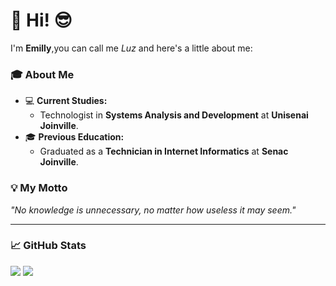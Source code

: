 # 👋 Hi! 😎

I'm **Emilly**,you can call me *Luz* and here's a little about me:  

### 🎓 About Me  
- 💻 **Current Studies:**  
  - Technologist in **Systems Analysis and Development** at **Unisenai Joinville**.  
- 🎓 **Previous Education:**  
  - Graduated as a **Technician in Internet Informatics** at **Senac Joinville**.  

### 💡 My Motto  
*"No knowledge is unnecessary, no matter how useless it may seem."*  

---

### 📈 GitHub Stats 
<div> 
  <a href="https://github.com/emilly12321"></a>
  
<img higth="180cm " src=" ![Emilly's GitHub stats](https://github-readme-stats.vercel.app/api?username=Emilly12321&show_icons=true&theme=dracula)"/> 
  
<img higth="180cm" src="![Languages](https://github-readme-stats.vercel.app/api/top-langs/?username=Emilly12321&layout=compact&theme=dracula)"/>
</div>
